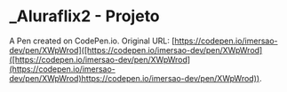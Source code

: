 # _Aluraflix2  - Projeto

A Pen created on CodePen.io. Original URL: [https://codepen.io/imersao-dev/pen/XWpWrod]([https://codepen.io/imersao-dev/pen/XWpWrod]([https://codepen.io/imersao-dev/pen/XWpWrod](https://codepen.io/imersao-dev/pen/XWpWrod)https://codepen.io/imersao-dev/pen/XWpWrod)).


